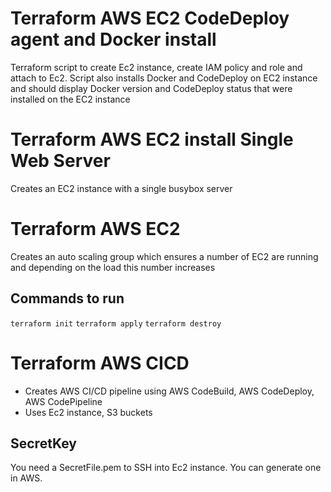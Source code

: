 # Terraform AWS EC2 CodeDeploy agent and Docker install

Terraform script to create Ec2 instance, create IAM policy and role and attach to Ec2. Script also installs Docker and CodeDeploy on EC2 instance and should display Docker version and CodeDeploy status that were installed on the EC2 instance

# Terraform AWS EC2 install Single Web Server
Creates an EC2 instance with a single busybox server

# Terraform AWS EC2
Creates an auto scaling group which ensures a number of EC2 are running and depending on the load this number increases

## Commands to run
`terraform init`
`terraform apply`
`terraform destroy`

# Terraform AWS CICD
- Creates AWS CI/CD pipeline using AWS CodeBuild, AWS CodeDeploy, AWS CodePipeline
- Uses Ec2 instance, S3 buckets
## SecretKey
You need a SecretFile.pem to SSH into Ec2 instance. You can generate one in AWS. 

